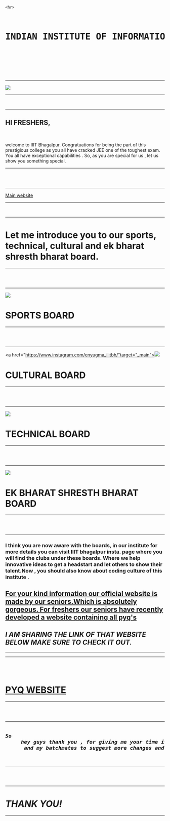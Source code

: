 
<!DOCTYPE html>
<html lang="en">
<head>
    <meta charset="UTF-8">
    <meta name="viewport" content="width=device-width, initial-scale=1.0">
    <title>Document</title>
</head>
<body>
    
    <hr>
<header><pre>         <h1>INDIAN INSTITUTE OF INFORMATION TECHNOLOGY, BHAGALPUR</h1>            </pre></header>
</hr>
<br>
<hr>
<img src="https://static.toiimg.com/thumb/msid-90579627,width-1070,height-580,imgsize-1568408,resizemode-75,overlay-toi_sw,pt-32,y_pad-40/photo.jpg"/>
<hr/>
<br>
<hr>
<main>
    <div>
<h2>HI FRESHERS,</h2>
<br>
<p>welcome to IIIT Bhagalpur. Congratuations for being the part of this prestigious college as you all have cracked JEE one of the toughest exam. You all have exceptional capabilities . So, as you are special for us , let us show you something special. </p>
</div>
<hr/>
<br>
<br>
<hr>
<a href="https://iiitbh.ac.in/">Main website</a>
<hr/>
<br>
<hr>
<div>
<h1>Let me introduce you to our sports, technical, cultural and ek bharat shresth bharat board.</h1>
</div>
</main>
<hr/>
<br>
<br>
<hr>
<div>
<a href="https://www.instagram.com/cricket_iiitbh/"target="_main"><img src="https://encrypted-tbn0.gstatic.com/images?q=tbn:ANd9GcQeHkYH0LmT_EU-IbGlUho_DKKu0nckfx33xQ&s" ></a>

<BR>
<h1>SPORTS BOARD</h1>
</div>
<hr/>
<br>
<br>
<hr>
<div>
    

<a href="https://www.instagram.com/enyugma_iiitbh/"target="_main"><img src="https://media.licdn.com/dms/image/C4D0BAQEQcq8QnHCMJA/company-logo_200_200/0/1630508219439?e=2147483647&v=beta&t=iW9qOsBvG1R3j21m_6CSQF7VqyBO2lli7-CGMNtgXL8"></a>
<BR>
<h1>CULTURAL BOARD</h1>
</div>
<hr/>
<BR>
    <br>
    <hr>
    <div>
<a href="https://www.instagram.com/technical_iiitbh/"target="_main"><img src="https://encrypted-tbn0.gstatic.com/images?q=tbn:ANd9GcT4bdAr_DKKEdf63xWS93R0MLWTaypvgQKdLQ&s"></a>

<br>
<h1>TECHNICAL BOARD</h1>
</div>
<hr/>
<br>
<br>
<hr>
<div>
<a href="https://www.instagram.com/ebsb_iiitbh/?hl=en"target="_main"><img src="https://pbs.twimg.com/profile_images/1559833785738608640/hxWT81i3_400x400.jpg"></a>
<br>
<h1>EK BHARAT SHRESTH BHARAT BOARD</h1>
</div>
<HR/>
<br>
<br>
<hr>
<div>
<h3>I think you are now aware with the boards, in our institute for more details you can visit IIIT bhagalpur insta. page where you will find the clubs under these boards. Where we help innovative ideas to get a headstart and let others to show their talent.Now , you should also know about coding culture of this institute . </h3><u><h2>For your kind information our official website is made by our seniors.Which is absolutely gorgeous. For freshers our seniors have recently developed a website containing all pyq's
    <br>
    <b></u><H2><i>I AM SHARING THE LINK OF THAT WEBSITE BELOW MAKE SURE TO CHECK IT OUT.</i></H2></b>
</h2></h2>
</div>
<hr/>
<hr>
<br>
<br>
<a href="https://chiragsharma.co.in/iiitbh.html"><h1>PYQ WEBSITE</h1></a>
<HR/>
<br><br>
<hr>
<footer>
    <pre>
<i><h3>So
     hey guys thank you , for giving me your time it's my first time doing html i have just made it as a project to practice what i learnt in two days. I also request my seniors
      and my batchmates to suggest more changes and guide  me to improve it. Your opinions and guidance matters a lot as i am here to learn. That's All for now.  </h3></i>
</pre></footer>
<hr/>

<br><br>
<HR>
<b><i><h1>THANK YOU!</h1></i></b>
<HR/>
</body>
</html>
